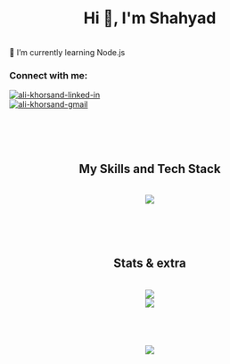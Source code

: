 <h1 align="center">Hi 👋, I'm Shahyad</h1>
<br>
🌱 I’m currently learning Node.js


<h3 align="left">Connect with me:</h3>
<div>
  <a href="https://linkedin.com/in/ali-khorsand">
    <img src="https://img.shields.io/badge/linkedin-%230077B5.svg?style=for-the-badge&logo=linkedin&logoColor=white&style=flat" alt="ali-khorsand-linked-in" >
  </a>
</div>
<div>
  <a href="mailto:ali.khoursand@gmail.com" target="blank">
    <img  src="https://img.shields.io/badge/Gmail-D14836?style=for-the-badge&logo=gmail&logoColor=white&style=social" alt="ali-khorsand-gmail" />
  </a>
</div>


<br><br><br>

<h2 align="center">My Skills and Tech Stack</h2>
<br>
<div align="center">
  <img src="https://skillicons.dev/icons?i=php,laravel,mysql,vue,nuxt,js,jquery,html,css,bootstrap,vuetify">
</div>

<br><br><br>




<h2 align="center">Stats & extra</h2>
<br>

<div align="center">
  <img src="https://github-readme-streak-stats.herokuapp.com/?user=alikhoursand&theme=dark&hide_border=true">
  <br>
  <img src="https://github-readme-stats.vercel.app/api/top-langs/?username=alikhoursand&theme=dark&show_icons=true&hide_border=true&layout=compact">
</div>
<br><br><br>
<br>
<div align="center">
  <img src="https://quotes-github-readme.vercel.app/api?theme=dark">
</div>
